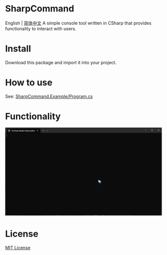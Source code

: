 # SharpCommand
English | [简体中文](https://github.com/XeronOwO/SharpCommand/blob/master/README.zh-cn.md)
A simple console tool written in CSharp that provides functionality to interact with users.

# Install
Download this package and import it into your project.

# How to use
See: [SharpCommand.Example/Program.cs](https://github.com/XeronOwO/SharpCommand/blob/master/SharpCommand.Example/Program.cs)

# Functionality
![Functionality](https://raw.githubusercontent.com/XeronOwO/SharpCommand/master/1.gif "Functionality")

# License
[MIT License](https://raw.githubusercontent.com/XeronOwO/SharpCommand/master/LICENSE)
